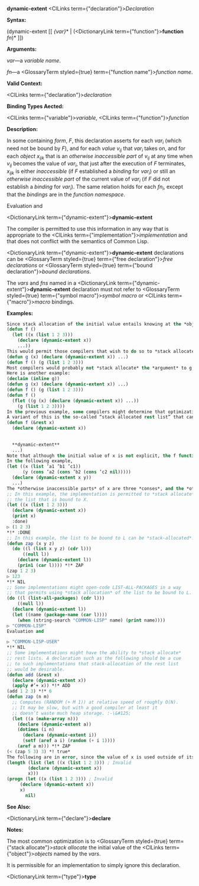 **dynamic-extent** <ClLinks  term={"declaration"}><i>Declaration</i></ClLinks> 



**Syntax:** 



(dynamic-extent [[ *\{var\}*\* | (<DictionaryLink  term={"function"}><b>function</b></DictionaryLink> *fn*)\* ]]) 



**Arguments:** 



*var*—a *variable name*. 



*fn*—a <GlossaryTerm styled={true} term={"function name"}><i>function name</i></GlossaryTerm>. 



**Valid Context:** 



<ClLinks  term={"declaration"}><i>declaration</i></ClLinks> 



**Binding Types Aected:** 



<ClLinks  term={"variable"}><i>variable</i></ClLinks>, <ClLinks  term={"function"}><i>function</i></ClLinks> 



**Description:** 



In some containing <i>form</i>, <i>F</i>, this declaration asserts for each <i>var<sub>i</sub></i> (which need not be bound by <i>F</i>), and for each <i>value v<sub>ij</sub></i> that <i>var<sub>i</sub></i> takes on, and for each <i>object x<sub>ijk</sub></i> that is an <i>otherwise inaccessible part</i> of <i>v<sub>ij</sub></i> at any time when <i>v<sub>ij</sub></i> becomes the value of <i>var<sub>i</sub></i>, that just after the execution of <i>F</i> terminates, <i>x<sub>ijk</sub></i> is either <i>inaccessible</i> (if <i>F</i> established a <i>binding</i> for <i>var<sub>i</sub></i>) or still an <i>otherwise inaccessible part</i> of the current value of <i>var<sub>i</sub></i> (if <i>F</i> did not establish a <i>binding</i> for <i>var<sub>i</sub></i>). The same relation holds for each <i>fn<sub>i</sub></i>, except that the <i>bindings</i> are in the <i>function namespace</i>. 



Evaluation and 



 



 



<DictionaryLink  term={"dynamic-extent"}><b>dynamic-extent</b></DictionaryLink> 



The compiler is permitted to use this information in any way that is appropriate to the <ClLinks  term={"implementation"}><i>implementation</i></ClLinks> and that does not conflict with the semantics of Common Lisp. 



<DictionaryLink  term={"dynamic-extent"}><b>dynamic-extent</b></DictionaryLink> declarations can be <GlossaryTerm styled={true} term={"free declaration"}><i>free declarations</i></GlossaryTerm> or <GlossaryTerm styled={true} term={"bound declaration"}><i>bound declarations</i></GlossaryTerm>. 



The *vars* and *fns* named in a <DictionaryLink  term={"dynamic-extent"}><b>dynamic-extent</b></DictionaryLink> declaration must not refer to <GlossaryTerm styled={true} term={"symbol macro"}><i>symbol macro</i></GlossaryTerm> or <ClLinks  term={"macro"}><i>macro</i></ClLinks> bindings. 



**Examples:**
```lisp
Since stack allocation of the initial value entails knowing at the *object*’s creation time that the *object* can be *stack-allocated*, it is not generally useful to make a **dynamic-extent** *declaration* for *variables* which have no lexically apparent initial value. For example, it is probably useful to write: 
(defun f () 
  (let ((x (list 1 2 3))) 
    (declare (dynamic-extent x)) 
    ...)) 
This would permit those compilers that wish to do so to *stack allocate* the list held by the local variable x. It is permissible, but in practice probably not as useful, to write: 
(defun g (x) (declare (dynamic-extent x)) ...) 
(defun f () (g (list 1 2 3))) 
Most compilers would probably not *stack allocate* the *argument* to g in f because it would be a modularity violation for the compiler to assume facts about g from within f. Only an implementation that was willing to be responsible for recompiling f if the definition of g changed incompatibly could legitimately *stack allocate* the *list* argument to g in f. 
Here is another example: 
(declaim (inline g)) 
(defun g (x) (declare (dynamic-extent x)) ...) 
(defun f () (g (list 1 2 3))) 
(defun f () 
  (flet ((g (x) (declare (dynamic-extent x)) ...)) 
    (g (list 1 2 3)))) 
In the previous example, some compilers might determine that optimization was possible and others might not. 
A variant of this is the so-called “stack allocated rest list” that can be achieved (in implementations supporting the optimization) by: 
(defun f (&rest x) 
  (declare (dynamic-extent x)) 
  
  
  **dynamic-extent** 
  ...) 
Note that although the initial value of x is not explicit, the f function is responsible for assembling the list x from the passed arguments, so the f function can be optimized by the compiler to construct a *stack-allocated* list instead of a heap-allocated list in implementations that support such. 
In the following example, 
(let ((x (list ’a1 ’b1 ’c1)) 
      (y (cons ’a2 (cons ’b2 (cons ’c2 nil))))) 
  (declare (dynamic-extent x y)) 
  ...) 
The *otherwise inaccessible parts* of x are three *conses*, and the *otherwise inaccessible parts* of y are three other *conses*. None of the symbols a1, b1, c1, a2, b2, c2, or **nil** is an *otherwise inaccessible part* of x or y because each is *interned* and hence *accessible* by the *package* (or *packages*) in which it is *interned*. However, if a freshly allocated *uninterned symbol* had been used, it would have been an *otherwise inaccessible part* of the *list* which contained it. 
;; In this example, the implementation is permitted to *stack allocate* 
;; the list that is bound to X. 
(let ((x (list 1 2 3))) 
  (declare (dynamic-extent x)) 
  (print x) 
  :done) 
▷ (1 2 3) 
*!* :DONE 
;; In this example, the list to be bound to L can be *stack-allocated*. 
(defun zap (x y z) 
  (do ((l (list x y z) (cdr l))) 
      ((null l)) 
    (declare (dynamic-extent l)) 
    (prin1 (car l)))) *!* ZAP 
(zap 1 2 3) 
▷ 123 
*!* NIL 
;; Some implementations might open-code LIST-ALL-PACKAGES in a way 
;; that permits using *stack allocation* of the list to be bound to L. 
(do ((l (list-all-packages) (cdr l))) 
    ((null l)) 
  (declare (dynamic-extent l)) 
  (let ((name (package-name (car l)))) 
    (when (string-search "COMMON-LISP" name) (print name)))) 
▷ "COMMON-LISP" 
Evaluation and 

▷ "COMMON-LISP-USER" 
*!* NIL 
;; Some implementations might have the ability to *stack allocate* 
;; rest lists. A declaration such as the following should be a cue 
;; to such implementations that stack-allocation of the rest list 
;; would be desirable. 
(defun add (&rest x) 
  (declare (dynamic-extent x)) 
  (apply #’+ x)) *!* ADD 
(add 1 2 3) *!* 6 
(defun zap (n m) 
  ;; Computes (RANDOM (+ M 1)) at relative speed of roughly O(N). 
  ;; It may be slow, but with a good compiler at least it 
  ;; doesn’t waste much heap storage. :-\&#125; 
  (let ((a (make-array n))) 
    (declare (dynamic-extent a)) 
    (dotimes (i n) 
      (declare (dynamic-extent i)) 
      (setf (aref a i) (random (+ i 1)))) 
    (aref a m))) *!* ZAP 
(< (zap 5 3) 3) *! true* 
The following are in error, since the value of x is used outside of its *extent*: 
(length (list (let ((x (list 1 2 3))) ; Invalid 
		(declare (dynamic-extent x)) 
		x))) 
(progn (let ((x (list 1 2 3))) ; Invalid 
	 (declare (dynamic-extent x)) 
	 x) 
       nil) 
```
**See Also:** 



<DictionaryLink  term={"declare"}><b>declare</b></DictionaryLink> 



**Notes:** 



The most common optimization is to <GlossaryTerm styled={true} term={"stack allocate"}><i>stack allocate</i></GlossaryTerm> the initial value of the <ClLinks  term={"object"}><i>objects</i></ClLinks> named by the *vars*. 



It is permissible for an implementation to simply ignore this declaration. 







 



 



<DictionaryLink  term={"type"}><b>type</b></DictionaryLink> 



